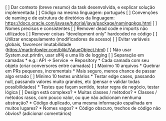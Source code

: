 [ ] Dar contexto (breve resumo) da task desenvolvida, e explicar solução implementada
[ ] Código na mesma linguagem: português
[ ] Convenções de naming e de estrutura de diretórios da linguagem: https://docs.oracle.com/javase/tutorial/java/package/namingpkgs.html
[ ] Nomes precisos e consistentes
[ ] Remover dead code e imports não utilizados
[ ] Remover coisas “development only” hardcoded no código
[ ] Utilizar encapsulamento (modificadores de acesso)
[ ] Evitar variáveis globais, favorecer imutabilidade (https://martinfowler.com/bliki/ValueObject.html)
[ ] Não usar System.out.println, usar slf4j e uma lib de logging
[ ] Separação em camadas
    * e.g.: API -> Service -> Repository
    * Cada camada com seu objeto (criar conversores entre camadas)
[ ] Máximo 10 arquivos
    * Quebrar em PRs pequenos, incrementais
    * Mais seguro, menos chance de passar algo errado
[ ] Mínimo 10 testes unitários
    * Testar edge cases, passando null, passando valores muito grandes, etc (pensar e validar todas possibilidades)
    * Testes que façam sentido, testar regra de negócio, testar lógica
[ ] Design está complexo?
    * Muitas classes / métodos?
    * Classes / métodos rasos, com pouco valor, ou que não adicionam nenhuma abstração?
    * Código duplicado, uma mesma informação espalhada em muitos lugares?
    * Nomes vagos?
    * Código obscuro, trechos de código não óbvios? (adicionar comentários)